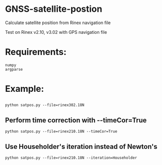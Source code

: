 # GNSS-satellite-postion
Calculate satellite position from Rinex navigation file

Test on Rinex v2.10, v3.02 with GPS navigation file

# Requirements:
    numpy
    argparse
    
# Example:
  ## 
    python satpos.py --file=rinex302.18N
    
  ## Perform time correction with --timeCor=True
    python satpos.py --file=rinex210.18N --timeCor=True
  
  ## Use Householder's iteration instead of Newton's
    python satpos.py --file=rinex210.18N --iteration=Householder
